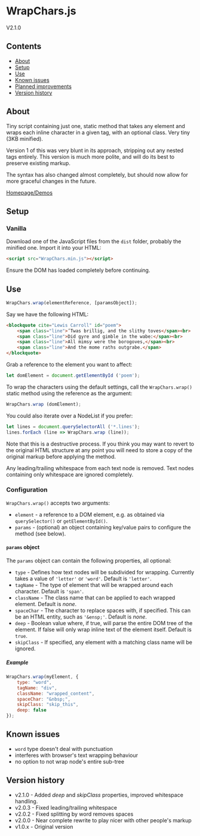 
# WrapChars.js

V2.1.0

## Contents

- [About](#about)
- [Setup](#setup)
- [Use](#use)
- [Known issues](#known-issues)
- [Planned improvements](#planned-improvements)
- [Version history](#version-history)

## About

Tiny script containing just one, static method that takes any element and wraps each inline character in a given tag, with an optional class. Very tiny (3KB minified).

Version 1 of this was very blunt in its approach, stripping out any nested tags entirely. This version is much more polite, and will do its best to preserve existing markup.

The syntax has also changed almost completely, but should now allow for more graceful changes in the future.

[Homepage/Demos](http://lab.adasha.com/components/wrap-chars/index.html)

## Setup

### Vanilla

Download one of the JavaScript files from the `dist` folder, probably the minified one.
Import it into your HTML:

```HTML
<script src="WrapChars.min.js"></script>
```

Ensure the DOM has loaded completely before continuing.

## Use

```javascript
WrapChars.wrap(elementReference, [paramsObject]);
```

Say we have the following HTML:

```HTML
<blockquote cite="Lewis Carroll" id="poem">
    <span class="line">’Twas brillig, and the slithy toves</span><br>
    <span class="line">Did gyre and gimble in the wabe:</span><br>
    <span class="line">All mimsy were the borogoves,</span><br>
    <span class="line">And the mome raths outgrabe.</span>
</blockquote>
```

Grab a reference to the element you want to affect:

```javascript
let domElement = document.getElementById ('poem');
```

To wrap the characters using the default settings, call the `WrapChars.wrap()` static method using the reference as the argument:

```javascript
WrapChars.wrap (domElement);
```

You could also iterate over a NodeList if you prefer:

```javascript
let lines = document.querySelectorAll ('*.lines');
lines.forEach (line => WrapChars.wrap (line));
```

Note that this is a destructive process. If you think you may want to revert to the original HTML structure at any point you will need to store a copy of the original markup before applying the method.

Any leading/trailing whitespace from each text node is removed. Text nodes containing only whitespace are ignored completely.

### Configuration

`WrapChars.wrap()` accepts two arguments:

- `element` - a reference to a DOM element, e.g. as obtained via `querySelector()` or `getElementById()`.
- `params` - (optional) an object containing key/value pairs to configure the method (see below).

#### `params` object

The `params` object can contain the following properties, all optional:

- `type` - Defines how text nodes will be subdivided for wrapping. Currently takes a value of `'letter'` or `'word'`. Default is `'letter'`.
- `tagName` - The type of element that will be wrapped around each character. Default is `'span'`.
- `className` - The class name that can be applied to each wrapped element. Default is *none*.
- `spaceChar` - The character to replace spaces with, if specified. This can be an HTML entity, such as `'&ensp;'`. Default is *none*.
- `deep` - Boolean value where, if true, will parse the entire DOM tree of the element. If false will only wrap inline text of the element itself. Default is `true`.
- `skipClass` - If specified, any element with a matching class name will be ignored.

##### Example

```javascript
WrapChars.wrap(myElement, {
    type: "word",
    tagName: "div",
    className: "wrapped_content",
    spaceChar: "&nbsp;",
    skipClass: "skip_this",
    deep: false
});
```

## Known issues

- `word` type doesn't deal with punctuation
- interferes with browser's text wrapping behaviour
- no option to not wrap node's entire sub-tree

## Version history

- v2.1.0 - Added *deep* and *skipClass* properties, improved whitespace handling.
- v2.0.3 - Fixed leading/trailing whitespace
- v2.0.2 - Fixed splitting by word removes spaces
- v2.0.0 - Near complete rewrite to play nicer with other people's markup
- v1.0.x - Original version
